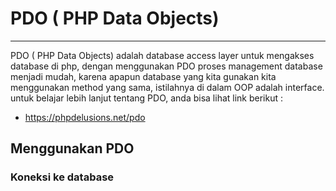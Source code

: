 # PDO \( PHP Data Objects\)

---

PDO \( PHP Data Objects\) adalah database access layer untuk mengakses database di php, dengan menggunakan PDO proses management database menjadi mudah, karena apapun database yang kita gunakan kita menggunakan method yang sama, istilahnya di dalam OOP adalah interface. untuk belajar lebih lanjut tentang PDO, anda bisa lihat link berikut :

* [https:\/\/phpdelusions.net\/pdo](https://phpdelusions.net/pdo)

## Menggunakan PDO

### Koneksi ke database





